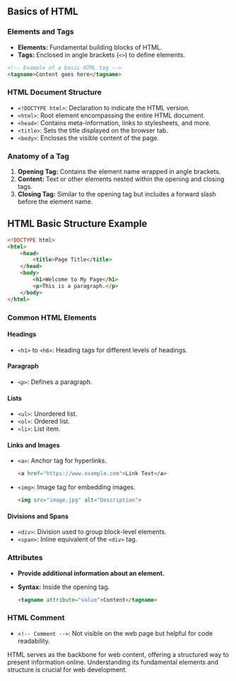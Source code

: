 


## Basics of HTML

### Elements and Tags
- **Elements:** Fundamental building blocks of HTML.
- **Tags:** Enclosed in angle brackets (`<>`) to define elements.
  
```html
<!-- Example of a basic HTML tag -->
<tagname>Content goes here</tagname>
```

### HTML Document Structure
- `<!DOCTYPE html>`: Declaration to indicate the HTML version.
- `<html>`: Root element encompassing the entire HTML document.
- `<head>`: Contains meta-information, links to stylesheets, and more.
- `<title>`: Sets the title displayed on the browser tab.
- `<body>`: Encloses the visible content of the page.

### Anatomy of a Tag
1) **Opening Tag:** Contains the element name wrapped in angle brackets.
2) **Content:** Text or other elements nested within the opening and closing tags.
3) **Closing Tag:** Similar to the opening tag but includes a forward slash before the element name.

## HTML Basic Structure Example

```html
<!DOCTYPE html>
<html>
    <head>
        <title>Page Title</title>
    </head>
    <body>
        <h1>Welcome to My Page</h1>
        <p>This is a paragraph.</p>
    </body>
</html>
```

### Common HTML Elements

#### Headings
- `<h1>` to `<h6>`: Heading tags for different levels of headings.

#### Paragraph
- `<p>`: Defines a paragraph.

#### Lists
- `<ul>`: Unordered list.
- `<ol>`: Ordered list.
- `<li>`: List item.

#### Links and Images
- `<a>`: Anchor tag for hyperlinks.
  
    ```html
    <a href="https://www.example.com">Link Text</a>
    ```
  
- `<img>`: Image tag for embedding images.
  
    ```html
    <img src="image.jpg" alt="Description">
    ```

#### Divisions and Spans
- `<div>`: Division used to group block-level elements.
- `<span>`: Inline equivalent of the `<div>` tag.

### Attributes
- **Provide additional information about an element.**
- **Syntax:** Inside the opening tag.
  
    ```html
    <tagname attribute="value">Content</tagname>
    ```

### HTML Comment
- `<!-- Comment -->`: Not visible on the web page but helpful for code readability.
  
HTML serves as the backbone for web content, offering a structured way to present information online. Understanding its fundamental elements and structure is crucial for web development.